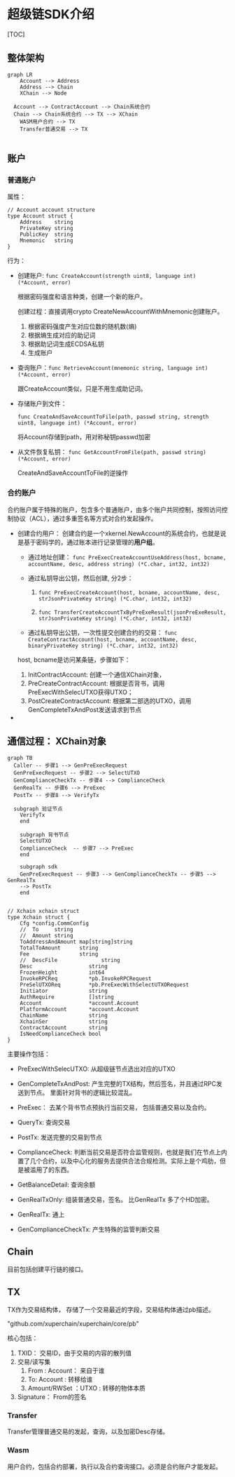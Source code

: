 #  超级链SDK介绍

[TOC]

## 整体架构

```mermaid
graph LR 
	Account --> Address 
	Address --> Chain
	XChain --> Node 
	
  Account --> ContractAccount --> Chain系统合约 
  Chain --> Chain系统合约 --> TX --> XChain 
	WASM用户合约 --> TX  
	Transfer普通交易 --> TX  
	
```

## 账户

### 普通账户

属性：

```
// Account account structure
type Account struct {
	Address    string
	PrivateKey string
	PublicKey  string
	Mnemonic   string
}
```

行为：

* 创建账户: `func CreateAccount(strength uint8, language int) (*Account, error)` 

  根据密码强度和语言种类，创建一个新的账户。

  创建过程：直接调用crypto CreateNewAccountWithMnemonic创建账户。

  1. 根据密码强度产生对应位数的随机数(熵)
  2. 根据熵生成对应的助记词
  3. 根据助记词生成ECDSA私钥
  4. 生成账户

* 查询账户：`func RetrieveAccount(mnemonic string, language int) (*Account, error)`

  跟CreateAccount类似，只是不用生成助记词。

* 存储账户到文件：

   `func CreateAndSaveAccountToFile(path, passwd string, strength uint8, language int) (*Account, error)`

  将Account存储到path，用对称秘钥passwd加密

* 从文件恢复私钥： `func GetAccountFromFile(path, passwd string) (*Account, error) `

  CreateAndSaveAccountToFile的逆操作

### 合约账户

合约账户属于特殊的账户，包含多个普通账户，由多个账户共同控制，按照访问控制协议（ACL），通过多重签名等方式对合约发起操作。

* 创建合约用户： 创建合约是一个xkernel.NewAccount的系统合约，也就是说是基于密码学的，通过账本进行记录管理的**用户组**。

  - 通过地址创建： `func PreExecCreateAccountUseAddress(host, bcname, accountName, desc, address string) (*C.char, int32, int32) `

  * 通过私钥导出公钥，然后创建, 分2步：

    1. `func PreExecCreateAccount(host, bcname, accountName, desc, strJsonPrivateKey string) (*C.char, int32, int32) `

    2. `func TransferCreateAccountTxByPreExeResult(jsonPreExeResult, strJsonPrivateKey string) (*C.char, int32, int32) `

  * 通过私钥导出公钥，一次性提交创建合约的交易： `func CreateContractAccount(host, bcname, accountName, desc, binaryPrivateKey string) (*C.char, int32, int32) `

  host, bcname是访问某条链，步骤如下：

  1. InitContractAccount:  创建一个通信XChain对象，
  2. PreCreateContractAccount:  根据是否背书，调用PreExecWithSelecUTXO获得UTXO；
  3. PostCreateContractAccount:  根据第二部选的UTXO，调用GenCompleteTxAndPost发送请求到节点

* 

## 通信过程： XChain对象

```mermaid
graph TB
  Caller -- 步骤1 --> GenPreExecRequest 
  GenPreExecRequest -- 步骤2 --> SelectUTXO
  GenComplianceCheckTx -- 步骤4 --> ComplianceCheck
  GenRealTx -- 步骤6 --> PreExec
  PostTx -- 步骤8 --> VerifyTx 
  
  subgraph 验证节点
	VerifyTx
	end
	
	subgraph 背书节点
	SelectUTXO
	ComplianceCheck  -- 步骤7 --> PreExec
	end
	
	subgraph sdk
	GenPreExecRequest -- 步骤3 --> GenComplianceCheckTx -- 步骤5 --> GenRealTx
	--> PostTx
	end


```

```
// Xchain xchain struct
type Xchain struct {
	Cfg *config.CommConfig
	//	To     string
	//	Amount string
	ToAddressAndAmount map[string]string
	TotalToAmount      string
	Fee                string
	//	DescFile              string
	Desc                  string
	FrozenHeight          int64
	InvokeRPCReq          *pb.InvokeRPCRequest
	PreSelUTXOReq         *pb.PreExecWithSelectUTXORequest
	Initiator             string
	AuthRequire           []string
	Account               *account.Account
	PlatformAccount       *account.Account
	ChainName             string
	XchainSer             string
	ContractAccount       string
	IsNeedComplianceCheck bool
}
```

主要操作包括：

* PreExecWithSelecUTXO: 从超级链节点选出对应的UTXO

* GenCompleteTxAndPost:  产生完整的TX结构，然后签名，并且通过RPC发送到节点。 里面针对背书的逻辑比较混乱。

* PreExec： 去某个背书节点预执行当前交易， 包括普通交易以及合约。

* QueryTx: 查询交易

* PostTx: 发送完整的交易到节点

* ComplianceCheck:  判断当前交易是否符合监管规则，也就是我们在节点上内置了几个合约，以及中心化的服务去提供合法合规检测。实际上是个鸡肋，但是被滥用了的东西。

* GetBalanceDetail: 查询余额

* GenRealTxOnly:  组装普通交易，签名。 比GenRealTx 多了个HD加密。

* GenRealTx: 通上

* GenComplianceCheckTx: 产生特殊的监管判断交易

  

## Chain

目前包括创建平行链的接口。

## TX

TX作为交易结构体， 存储了一个交易最近的字段，交易结构体通过pb描述。	

"github.com/xuperchain/xuperchain/core/pb"

核心包括：

1. TXID： 交易ID，由于交易的内容的散列值
2. 交易/读写集
   1. From : Account： 来自于谁
   2. To: Account :  转移给谁
   3. Amount/RWSet ：UTXO : 转移的物体本质
3. Signature： From的签名



### Transfer

Transfer管理普通交易的发起，查询，以及加密Desc存储。	

### Wasm

用户合约，包括合约部署，执行以及合约查询接口。必须是合约账户才能发起。





